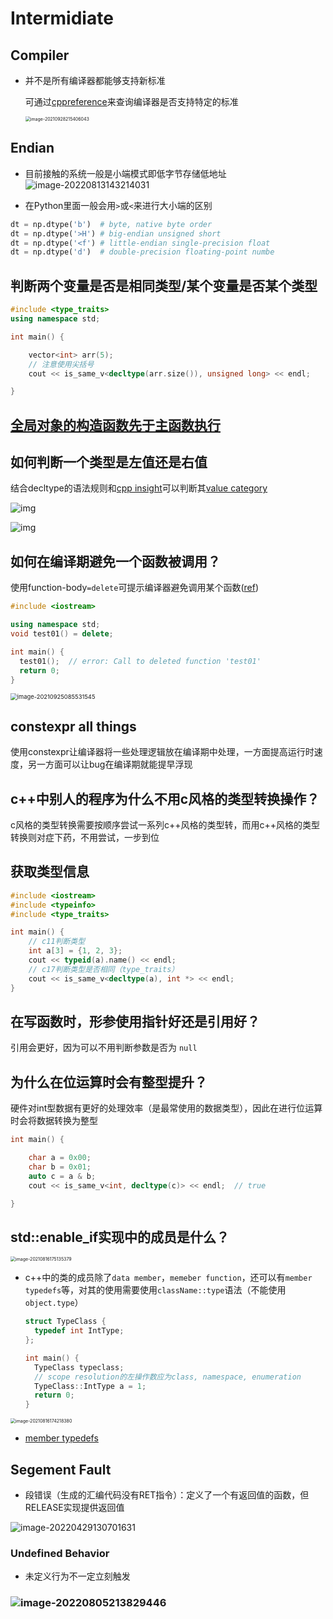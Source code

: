 # Intermidiate

## Compiler

- 并不是所有编译器都能够支持新标准

  可通过[cppreference](https://en.cppreference.com/w/)来查询编译器是否支持特定的标准

  <img src="https://natsu-akatsuki.oss-cn-guangzhou.aliyuncs.com/img/image-20210928215406043.png" alt="image-20210928215406043" style="zoom:50%;" />

## Endian

- 目前接触的系统一般是小端模式即低字节存储低地址
  ![image-20220813143214031](https://natsu-akatsuki.oss-cn-guangzhou.aliyuncs.com/img/image-20220813143214031.png)

- 在Python里面一般会用`>`或`<`来进行大小端的区别

```python
dt = np.dtype('b')  # byte, native byte order
dt = np.dtype('>H') # big-endian unsigned short
dt = np.dtype('<f') # little-endian single-precision float
dt = np.dtype('d')  # double-precision floating-point numbe
```

## 判断两个变量是否是相同类型/某个变量是否某个类型

``` c++
#include <type_traits>
using namespace std; 

int main() {

    vector<int> arr(5);
    // 注意使用尖括号
    cout << is_same_v<decltype(arr.size()), unsigned long> << endl;

}
```

## [全局对象的构造函数先于主函数执行](https://blog.csdn.net/Y673582465/article/details/72878053)

## 如何判断一个类型是左值还是右值

结合decltype的语法规则和[cpp insight](https://cppinsights.io/)可以判断其[value category](https://en.cppreference.com/w/cpp/language/decltype)

![img](https://natsu-akatsuki.oss-cn-guangzhou.aliyuncs.com/img/image-20210816232635787.png)

![img](https://natsu-akatsuki.oss-cn-guangzhou.aliyuncs.com/img/image-20210816233508495.png)

## 如何在编译期避免一个函数被调用？

使用function-body`=delete`可提示编译器避免调用某个函数([ref](https://en.cppreference.com/w/cpp/language/function))

```c++
#include <iostream>

using namespace std;
void test01() = delete;

int main() {
  test01();  // error: Call to deleted function 'test01'
  return 0;
}
```

<img src="https://natsu-akatsuki.oss-cn-guangzhou.aliyuncs.com/img/image-20210925085531545.png" alt="image-20210925085531545" style="zoom:67%;" />

## constexpr all things

使用constexpr让编译器将一些处理逻辑放在编译期中处理，一方面提高运行时速度，另一方面可以让bug在编译期就能提早浮现

## c++中别人的程序为什么不用c风格的类型转换操作？

c风格的类型转换需要按顺序尝试一系列c++风格的类型转，而用c++风格的类型转换则对症下药，不用尝试，一步到位

## 获取类型信息

```c++
#include <iostream>
#include <typeinfo>
#include <type_traits>

int main() {
    // c11判断类型
    int a[3] = {1, 2, 3};
    cout << typeid(a).name() << endl;
    // c17判断类型是否相同（type_traits）
    cout << is_same_v<decltype(a), int *> << endl; 
}
```

## 在写函数时，形参使用指针好还是引用好？

引用会更好，因为可以不用判断参数是否为 `null`

## 为什么在位运算时会有整型提升？

硬件对int型数据有更好的处理效率（是最常使用的数据类型），因此在进行位运算时会将数据转换为整型

``` c++
int main() {

    char a = 0x00;
    char b = 0x01;
    auto c = a & b;
    cout << is_same_v<int, decltype(c)> << endl;  // true

}
```

## std::enable_if实现中的成员是什么？

<img src="https://natsu-akatsuki.oss-cn-guangzhou.aliyuncs.com/img/image-20210816175135379.png" alt="image-20210816175135379" style="zoom:50%;" />

- c++中的类的成员除了`data member`，`memeber function`，还可以有`member typedefs`等，对其的使用需要使用`className::type`语法（不能使用`object.type`）

  ```c++
  struct TypeClass {
    typedef int IntType;
  };
  
  int main() {
    TypeClass typeclass;
    // scope resolution的左操作数应为class, namespace, enumeration
    TypeClass::IntType a = 1;
    return 0;
  }
  ```

<img src="https://natsu-akatsuki.oss-cn-guangzhou.aliyuncs.com/img/image-20210816174218380.png" alt="image-20210816174218380" style="zoom: 50%;" />

- [member typedefs](https://en.cppreference.com/w/cpp/language/class)

## Segement Fault

- 段错误（生成的汇编代码没有RET指令）：定义了一个有返回值的函数，但RELEASE实现提供返回值

![image-20220429130701631](https://natsu-akatsuki.oss-cn-guangzhou.aliyuncs.com/img/image-20220429130701631.png)

### Undefined Behavior

- 未定义行为不一定立刻触发

### ![image-20220805213829446](https://natsu-akatsuki.oss-cn-guangzhou.aliyuncs.com/img/image-20220805213829446.png)
